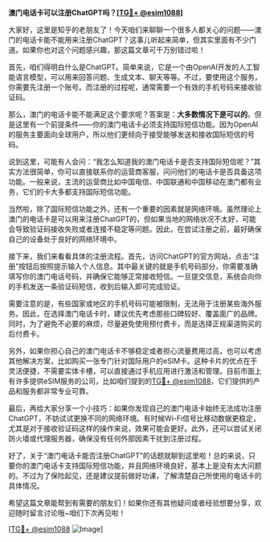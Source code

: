 **澳门电话卡可以注册ChatGPT吗？[[TG💪+ @esim1088](https://t.me/s/esim1088)]**

大家好，这里是知乎的老朋友了！今天咱们来聊聊一个很多人都关心的问题——澳门的电话卡能不能用来注册ChatGPT？这事儿听起来简单，但其实里面有不少门道。如果你也对这个问题感兴趣，那这篇文章可千万别错过啦！

首先，咱们得明白什么是ChatGPT。简单来说，它是一个由OpenAI开发的人工智能语言模型，可以用来回答问题、生成文本、聊天等等。不过，要使用这个服务，你需要先注册一个账号。而注册的过程呢，通常需要一个有效的手机号码来接收验证码。

那么，澳门的电话卡能不能满足这个要求呢？答案是：**大多数情况下是可以的**。但是这里有一个前提条件——你的澳门电话卡必须支持国际短信功能。因为OpenAI的服务主要面向全球用户，所以他们更倾向于接受能够发送和接收国际短信的号码。

说到这里，可能有人会问：“我怎么知道我的澳门电话卡是否支持国际短信呢？”其实方法很简单，你可以直接联系你的运营商客服，问问他们的电话卡是否具备这项功能。一般来说，主流的运营商比如中国电信、中国联通和中国移动在澳门都有业务，它们的卡大多都支持国际短信功能。

当然啦，除了国际短信功能之外，还有一个重要的因素就是网络环境。虽然理论上澳门的电话卡是可以用来注册ChatGPT的，但如果当地的网络状况不太好，可能会导致验证码接收失败或者连接不稳定等问题。因此，在尝试注册之前，最好确保自己的设备处于良好的网络环境中。

接下来，我们来看看具体的注册流程。首先，访问ChatGPT的官方网站，点击“注册”按钮后按照提示输入个人信息。其中最关键的就是手机号码部分，你需要准确填写你的澳门电话号码，并确保它能够正常接收短信。一旦提交信息，系统会向你的手机发送一条验证码短信，收到后输入即可完成验证。

需要注意的是，有些国家或地区的手机号码可能被限制，无法用于注册某些海外服务。因此，在选择澳门电话卡时，建议优先考虑那些口碑较好、覆盖面广的品牌。同时，为了避免不必要的麻烦，尽量避免使用预付费卡，而是选择正规渠道购买的后付费卡。

另外，如果你担心自己的澳门电话卡不够稳定或者担心流量费用过高，也可以考虑其他解决方案，比如购买一张专门针对国际用户的eSIM卡。这种卡片的优点在于灵活便捷，不需要实体卡槽，可以直接通过手机应用进行激活和管理。目前市面上有许多提供eSIM服务的公司，比如咱们提到的[TG💪+ @esim1088](https://t.me/s/esim1088)，它们提供的产品和服务都非常专业可靠。

最后，再给大家分享一个小技巧：如果你发现自己的澳门电话卡始终无法成功注册ChatGPT，不妨试试更换不同的网络环境。有时候Wi-Fi信号比移动数据更稳定，尤其是对于接收验证码这样的操作来说，效果可能会更好。此外，还可以尝试关闭防火墙或代理服务器，确保没有任何外部因素干扰到注册过程。

好了，关于“澳门电话卡能否注册ChatGPT”的话题就聊到这里啦！总的来说，只要你的澳门电话卡支持国际短信功能，并且网络环境良好，基本上是没有太大问题的。不过为了保险起见，还是建议提前做好功课，了解清楚自己所使用的电话卡的具体情况。

希望这篇文章能帮到有需要的朋友们！如果你还有其他疑问或者经验想要分享，欢迎随时留言讨论哦~咱们下次再见啦！

[[TG💪+ @esim1088](https://t.me/s/esim1088) ![Image](https://i.postimg.cc/4NQfJmqS/Snipaste-2025-05-13-00-14-12.png)]